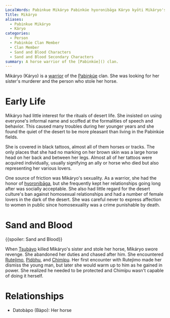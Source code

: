 ```yaml
---
LocalWords: Pabinkue Mikáryo Pabinkúe hyoronibāga Káryo kyōti Mikáryo's Tsubàyo Rutejìmo Pidòhu Chimípu Datobàpo Bàpo
Title: Mikáryo
aliases:
  - Pabinkue Mikáryo
  - Káryo
categories:
  - Person
  - Pabinkúe Clan Member
  - Clan Member
  - Sand and Blood Characters
  - Sand and Blood Secondary Characters
summary: A horse warrior of the [Pabinkúe]() clan.
---
```


Mikáryo (Káryo) is a [warrior](/kyōti-warrior/) of the [Pabinkúe]() clan. She was looking for her sister's murderer and the person who stole her horse.

# Early Life

Mikáryo had little interest for the rituals of desert life. She insisted on using everyone's informal name and scoffed at the formalities of speech and behavior. This caused many troubles during her younger years and she found the quiet of the desert to be more pleasant than living in the Pabinkúe fields.

She is covered in black tattoos, almost all of them horses or tracks. The only places that she had no marking on her brown skin was a large horse head on her back and between her legs. Almost all of her tattoos were acquired individually, usually signifying an ally or horse who died but also representing her various lovers.

One source of friction was Mikáryo's sexuality. As a warrior, she had the honor of [hyoronibāga](), but she frequently kept her relationships going long after was socially acceptable. She also had little regard for the desert culture's ban against homosexual relationships and had a number of female lovers in the dark of the desert. She was careful never to express affection to women in public since homosexuality was a crime punishable by death.

# Sand and Blood

{{spoiler: Sand and Blood}}

When [Tsubàyo]() killed Mikáryo's sister and stole her horse, Mikáryo swore revenge. She abandoned her duties and chased after him. She encountered [Rutejìmo](), [Pidòhu](), and [Chimípu](). Her first encounter with Rutejìmo made her dismiss the young man, but later she would warm up to him as he gained in power. She realized he needed to be protected and Chimípu wasn't capable of doing it herself.

# Relationships

* Datobàpo (Bàpo): Her horse

